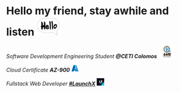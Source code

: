 # Hello my friend, stay awhile and listen  <img src="./img/hello.png" alt="drawing" height="50"/>

*Software Development Engineering Student **@CETI Colomos*** <img src="./img/ceti.png" alt="drawing" height="35"/>

*Cloud Certificate **AZ-900*** <img src="./img/Azure.png" alt="drawing" height="20"/>

*Fullstack Web Developer **[#LaunchX](https://github.com/LaunchX-InnovaccionVirtual)*** <img src="./img/launchx.png" alt="drawing" height="20"/>
